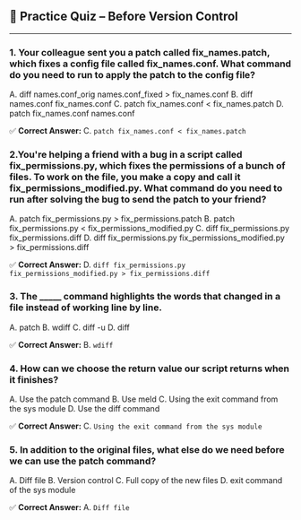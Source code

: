 ## 📝 Practice Quiz – Before Version Control

---

###  1. Your colleague sent you a patch called fix_names.patch, which fixes a config file called fix_names.conf. What command do you need to run to apply the patch to the config file?

A. diff names.conf_orig names.conf_fixed > fix_names.conf
B. diff names.conf fix_names.conf
C. patch fix_names.conf < fix_names.patch
D. patch fix_names.conf names.conf

✅ **Correct Answer:** C. `patch fix_names.conf < fix_names.patch`

### 2.You're helping a friend with a bug in a script called fix_permissions.py, which fixes the permissions of a bunch of files. To work on the file, you make a copy and call it fix_permissions_modified.py. What command do you need to run after solving the bug to send the patch to your friend?

A. patch fix_permissions.py > fix_permissions.patch
B. patch fix_permissions.py < fix_permissions_modified.py
C. diff fix_permissions.py fix_permissions.diff
D. diff fix_permissions.py fix_permissions_modified.py > fix_permissions.diff


✅ **Correct Answer:** D. `diff fix_permissions.py fix_permissions_modified.py > fix_permissions.diff`

### 3. The _____ command highlights the words that changed in a file instead of working line by line.

A. patch
B. wdiff
C. diff -u
D. diff


✅ **Correct Answer:** B. `wdiff`

### 4. How can we choose the return value our script returns when it finishes?

A. Use the patch command
B. Use meld
C. Using the exit command from the sys module
D. Use the diff command 

✅ **Correct Answer:** C. `Using the exit command from the sys module`

### 5. In addition to the original files, what else do we need before we can use the patch command?

A. Diff file
B. Version control
C. Full copy of the new files
D. exit command of the sys module

✅ **Correct Answer:** A. `Diff file`